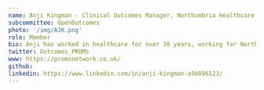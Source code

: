 ```yaml
---
name: Anji Kingman - Clinical Outcomes Manager, Northumbria Healthcare NHS Trust
subcommittee: OpenOutcomes
photo: '/img/AJK.png'
role: Member
bio: Anji has worked in healthcare for over 30 years, working for Northumbria Healthcare NHS Foundation Trust since 2004 and has been managing the trust’s extensive in-house elective orthopaedic PROMs programme since 2015. Anji is passionate about PROMs and using the resulting data to improve patient care as well as to inform clinical practice. She is co-ordinator for The National PROMs Network and an Associate member of the UK Faculty of Clinical Informatics. Anji feels that openOutcomes would provide a practical solution to recording and using PROMs and enable ongoing collaborative development to accommodate future requirements.
twitter: Outcomes_PROMs
www: https://promsnetwork.co.uk/
github: 
linkedin: https://www.linkedin.com/in/anji-kingman-a9b896123/
---
```

